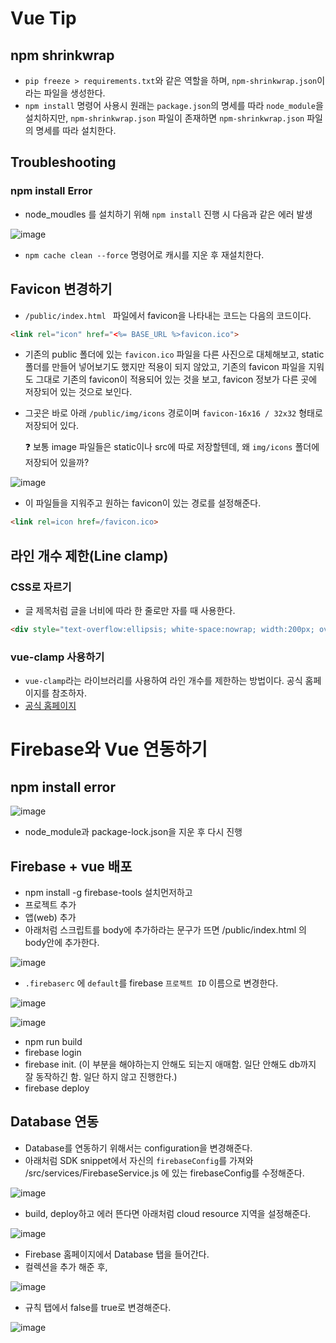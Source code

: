 # Vue Tip

## npm shrinkwrap

- `pip freeze > requirements.txt`와 같은 역할을 하며, `npm-shrinkwrap.json`이라는 파일을 생성한다.
- `npm install` 명령어 사용시 원래는 `package.json`의 명세를 따라 `node_module`을 설치하지만, `npm-shrinkwrap.json` 파일이 존재하면 `npm-shrinkwrap.json` 파일의 명세를 따라 설치한다.

## Troubleshooting

### npm install Error

- node_moudles 를 설치하기 위해 `npm install` 진행 시 다음과 같은 에러 발생

![image](https://user-images.githubusercontent.com/52814897/70999112-1a2a4480-211c-11ea-8cfc-10b4596e938d.png)

- `npm cache clean --force` 명령어로 캐시를 지운 후 재설치한다.

## Favicon 변경하기

- `/public/index.html ` 파일에서 favicon을 나타내는 코드는 다음의 코드이다.

```html
<link rel="icon" href="<%= BASE_URL %>favicon.ico">
```

- 기존의 public 폴더에 있는 `favicon.ico` 파일을 다른 사진으로 대체해보고, static 폴더를 만들어 넣어보기도 했지만 적용이 되지 않았고, 기존의 favicon 파일을 지워도 그대로 기존의 favicon이 적용되어 있는 것을 보고, favicon 정보가 다른 곳에 저장되어 있는 것으로 보인다.

- 그곳은 바로 아래 `/public/img/icons` 경로이며 `favicon-16x16 / 32x32` 형태로 저장되어 있다.

  ❓ 보통 image 파일들은 static이나 src에 따로 저장할텐데, 왜 `img/icons` 폴더에 저장되어 있을까?

![image](https://user-images.githubusercontent.com/52814897/72437960-3555a600-37e7-11ea-8007-ec8f52c118d9.png)

- 이 파일들을 지워주고 원하는 favicon이 있는 경로를 설정해준다.

```html
<link rel=icon href=/favicon.ico>
```

## 라인 개수 제한(Line clamp)

### CSS로 자르기

- 글 제목처럼 글을 너비에 따라 한 줄로만 자를 때 사용한다.

```html
<div style="text-overflow:ellipsis; white-space:nowrap; width:200px; overflow:hidden;">{{title}}</div>
```

### vue-clamp 사용하기

- `vue-clamp`라는 라이브러리를 사용하여 라인 개수를 제한하는 방법이다. 공식 홈페이지를 참조하자.
- [공식 홈페이지](https://justineo.github.io/vue-clamp/demo/)

# Firebase와 Vue 연동하기

## npm install error

![image](https://user-images.githubusercontent.com/52814897/72228681-50a89180-35ec-11ea-8a75-dd991b756216.png)

- node_module과 package-lock.json을 지운 후 다시 진행

## Firebase + vue 배포

- npm install -g firebase-tools 설치먼저하고
- 프로젝트 추가
- 앱(web) 추가
- 아래처럼 스크립트를 body에 추가하라는 문구가 뜨면 /public/index.html 의 body안에 추가한다.

![image](https://user-images.githubusercontent.com/52814897/72230050-6f138a80-35f6-11ea-995b-58fd1eb21751.png)

- `.firebaserc` 에 `default`를 firebase `프로젝트 ID` 이름으로 변경한다.

![image](https://user-images.githubusercontent.com/52814897/72230265-8ef77e00-35f7-11ea-9b20-1c73cc3cb163.png)

![image](https://user-images.githubusercontent.com/52814897/72233146-d9cdc180-3608-11ea-9344-c6e856a3d273.png)

- npm run build
- firebase login
- firebase init. (이 부분을 해야하는지 안해도 되는지 애매함. 일단 안해도 db까지 잘 동작하긴 함. 일단 하지 않고 진행한다.)
- firebase deploy

## Database 연동

- Database를 연동하기 위해서는 configuration을 변경해준다.
- 아래처럼 SDK snippet에서 자신의 `firebaseConfig`를 가져와 /src/services/FirebaseService.js 에 있는 firebaseConfig를 수정해준다.

![image](https://user-images.githubusercontent.com/52814897/72230478-10034500-35f9-11ea-9de5-9e82596950e3.png)

- build, deploy하고 에러 뜬다면 아래처럼 cloud resource 지역을 설정해준다.

![image](https://user-images.githubusercontent.com/52814897/72230772-07137300-35fb-11ea-96ab-a6de7fee1708.png)

- Firebase 홈페이지에서 Database 탭을 들어간다.
- 컬렉션을 추가 해준 후,

![image](https://user-images.githubusercontent.com/52814897/72233010-1f3dbf00-3608-11ea-9230-1debb5367021.png)

- 규칙 탭에서 false를 true로 변경해준다.

![image](https://user-images.githubusercontent.com/52814897/72233025-367cac80-3608-11ea-892a-cdad7fb0e47b.png)

